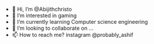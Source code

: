 - 👋 Hi, I’m @Abijithchristo
- 👀 I’m interested in gaming
- 🌱 I’m currently learning Computer science engineering
- 💞️ I’m looking to collaborate on ...
- 📫 How to reach me? instagram @probably_ashif

<!---
Abijithchristo/Abijithchristo is a ✨ special ✨ repository because its `README.md` (this file) appears on your GitHub profile.
You can click the Preview link to take a look at your changes.
--->
